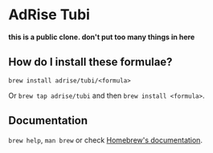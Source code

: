 # AdRise Tubi

**this is a public clone. don't put too many things in here**

## How do I install these formulae?

`brew install adrise/tubi/<formula>`

Or `brew tap adrise/tubi` and then `brew install <formula>`.

## Documentation

`brew help`, `man brew` or check [Homebrew's documentation](https://docs.brew.sh).

